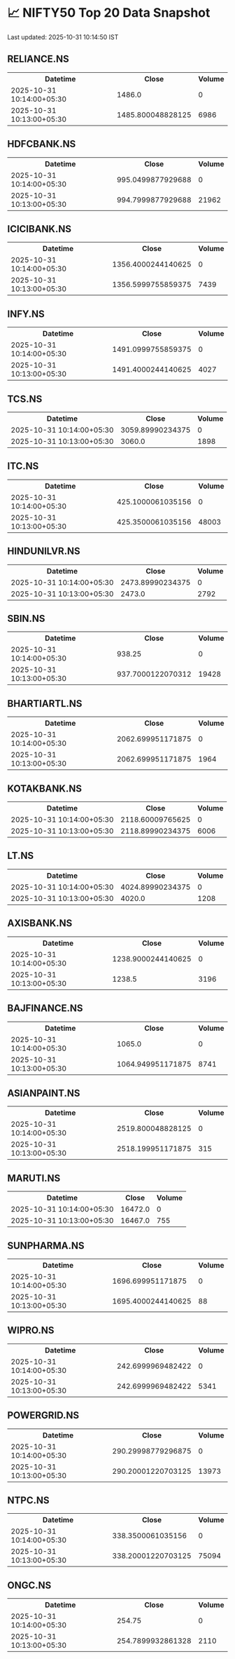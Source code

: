 # 📈 NIFTY50 Top 20 Data Snapshot

Last updated: 2025-10-31 10:14:50 IST

## RELIANCE.NS

<table>
  <tr><th>Datetime</th><th>Close</th><th>Volume</th></tr>
  <tr><td>2025-10-31 10:14:00+05:30</td><td>1486.0</td><td>0</td></tr>
  <tr><td>2025-10-31 10:13:00+05:30</td><td>1485.800048828125</td><td>6986</td></tr>
</table>

## HDFCBANK.NS

<table>
  <tr><th>Datetime</th><th>Close</th><th>Volume</th></tr>
  <tr><td>2025-10-31 10:14:00+05:30</td><td>995.0499877929688</td><td>0</td></tr>
  <tr><td>2025-10-31 10:13:00+05:30</td><td>994.7999877929688</td><td>21962</td></tr>
</table>

## ICICIBANK.NS

<table>
  <tr><th>Datetime</th><th>Close</th><th>Volume</th></tr>
  <tr><td>2025-10-31 10:14:00+05:30</td><td>1356.4000244140625</td><td>0</td></tr>
  <tr><td>2025-10-31 10:13:00+05:30</td><td>1356.5999755859375</td><td>7439</td></tr>
</table>

## INFY.NS

<table>
  <tr><th>Datetime</th><th>Close</th><th>Volume</th></tr>
  <tr><td>2025-10-31 10:14:00+05:30</td><td>1491.0999755859375</td><td>0</td></tr>
  <tr><td>2025-10-31 10:13:00+05:30</td><td>1491.4000244140625</td><td>4027</td></tr>
</table>

## TCS.NS

<table>
  <tr><th>Datetime</th><th>Close</th><th>Volume</th></tr>
  <tr><td>2025-10-31 10:14:00+05:30</td><td>3059.89990234375</td><td>0</td></tr>
  <tr><td>2025-10-31 10:13:00+05:30</td><td>3060.0</td><td>1898</td></tr>
</table>

## ITC.NS

<table>
  <tr><th>Datetime</th><th>Close</th><th>Volume</th></tr>
  <tr><td>2025-10-31 10:14:00+05:30</td><td>425.1000061035156</td><td>0</td></tr>
  <tr><td>2025-10-31 10:13:00+05:30</td><td>425.3500061035156</td><td>48003</td></tr>
</table>

## HINDUNILVR.NS

<table>
  <tr><th>Datetime</th><th>Close</th><th>Volume</th></tr>
  <tr><td>2025-10-31 10:14:00+05:30</td><td>2473.89990234375</td><td>0</td></tr>
  <tr><td>2025-10-31 10:13:00+05:30</td><td>2473.0</td><td>2792</td></tr>
</table>

## SBIN.NS

<table>
  <tr><th>Datetime</th><th>Close</th><th>Volume</th></tr>
  <tr><td>2025-10-31 10:14:00+05:30</td><td>938.25</td><td>0</td></tr>
  <tr><td>2025-10-31 10:13:00+05:30</td><td>937.7000122070312</td><td>19428</td></tr>
</table>

## BHARTIARTL.NS

<table>
  <tr><th>Datetime</th><th>Close</th><th>Volume</th></tr>
  <tr><td>2025-10-31 10:14:00+05:30</td><td>2062.699951171875</td><td>0</td></tr>
  <tr><td>2025-10-31 10:13:00+05:30</td><td>2062.699951171875</td><td>1964</td></tr>
</table>

## KOTAKBANK.NS

<table>
  <tr><th>Datetime</th><th>Close</th><th>Volume</th></tr>
  <tr><td>2025-10-31 10:14:00+05:30</td><td>2118.60009765625</td><td>0</td></tr>
  <tr><td>2025-10-31 10:13:00+05:30</td><td>2118.89990234375</td><td>6006</td></tr>
</table>

## LT.NS

<table>
  <tr><th>Datetime</th><th>Close</th><th>Volume</th></tr>
  <tr><td>2025-10-31 10:14:00+05:30</td><td>4024.89990234375</td><td>0</td></tr>
  <tr><td>2025-10-31 10:13:00+05:30</td><td>4020.0</td><td>1208</td></tr>
</table>

## AXISBANK.NS

<table>
  <tr><th>Datetime</th><th>Close</th><th>Volume</th></tr>
  <tr><td>2025-10-31 10:14:00+05:30</td><td>1238.9000244140625</td><td>0</td></tr>
  <tr><td>2025-10-31 10:13:00+05:30</td><td>1238.5</td><td>3196</td></tr>
</table>

## BAJFINANCE.NS

<table>
  <tr><th>Datetime</th><th>Close</th><th>Volume</th></tr>
  <tr><td>2025-10-31 10:14:00+05:30</td><td>1065.0</td><td>0</td></tr>
  <tr><td>2025-10-31 10:13:00+05:30</td><td>1064.949951171875</td><td>8741</td></tr>
</table>

## ASIANPAINT.NS

<table>
  <tr><th>Datetime</th><th>Close</th><th>Volume</th></tr>
  <tr><td>2025-10-31 10:14:00+05:30</td><td>2519.800048828125</td><td>0</td></tr>
  <tr><td>2025-10-31 10:13:00+05:30</td><td>2518.199951171875</td><td>315</td></tr>
</table>

## MARUTI.NS

<table>
  <tr><th>Datetime</th><th>Close</th><th>Volume</th></tr>
  <tr><td>2025-10-31 10:14:00+05:30</td><td>16472.0</td><td>0</td></tr>
  <tr><td>2025-10-31 10:13:00+05:30</td><td>16467.0</td><td>755</td></tr>
</table>

## SUNPHARMA.NS

<table>
  <tr><th>Datetime</th><th>Close</th><th>Volume</th></tr>
  <tr><td>2025-10-31 10:14:00+05:30</td><td>1696.699951171875</td><td>0</td></tr>
  <tr><td>2025-10-31 10:13:00+05:30</td><td>1695.4000244140625</td><td>88</td></tr>
</table>

## WIPRO.NS

<table>
  <tr><th>Datetime</th><th>Close</th><th>Volume</th></tr>
  <tr><td>2025-10-31 10:14:00+05:30</td><td>242.6999969482422</td><td>0</td></tr>
  <tr><td>2025-10-31 10:13:00+05:30</td><td>242.6999969482422</td><td>5341</td></tr>
</table>

## POWERGRID.NS

<table>
  <tr><th>Datetime</th><th>Close</th><th>Volume</th></tr>
  <tr><td>2025-10-31 10:14:00+05:30</td><td>290.29998779296875</td><td>0</td></tr>
  <tr><td>2025-10-31 10:13:00+05:30</td><td>290.20001220703125</td><td>13973</td></tr>
</table>

## NTPC.NS

<table>
  <tr><th>Datetime</th><th>Close</th><th>Volume</th></tr>
  <tr><td>2025-10-31 10:14:00+05:30</td><td>338.3500061035156</td><td>0</td></tr>
  <tr><td>2025-10-31 10:13:00+05:30</td><td>338.20001220703125</td><td>75094</td></tr>
</table>

## ONGC.NS

<table>
  <tr><th>Datetime</th><th>Close</th><th>Volume</th></tr>
  <tr><td>2025-10-31 10:14:00+05:30</td><td>254.75</td><td>0</td></tr>
  <tr><td>2025-10-31 10:13:00+05:30</td><td>254.7899932861328</td><td>2110</td></tr>
</table>

